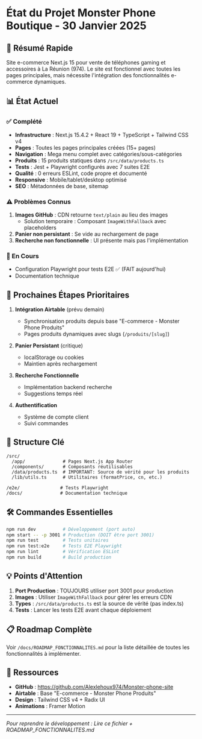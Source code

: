 # État du Projet Monster Phone Boutique - 30 Janvier 2025

## 🚀 Résumé Rapide

Site e-commerce Next.js 15 pour vente de téléphones gaming et accessoires à La Réunion (974).
Le site est fonctionnel avec toutes les pages principales, mais nécessite l'intégration des fonctionnalités e-commerce dynamiques.

## 📊 État Actuel

### ✅ Complété
- **Infrastructure** : Next.js 15.4.2 + React 19 + TypeScript + Tailwind CSS v4
- **Pages** : Toutes les pages principales créées (15+ pages)
- **Navigation** : Mega menu complet avec catégories/sous-catégories
- **Produits** : 15 produits statiques dans `/src/data/products.ts`
- **Tests** : Jest + Playwright configurés avec 7 suites E2E
- **Qualité** : 0 erreurs ESLint, code propre et documenté
- **Responsive** : Mobile/tablet/desktop optimisé
- **SEO** : Métadonnées de base, sitemap

### ⚠️ Problèmes Connus
1. **Images GitHub** : CDN retourne `text/plain` au lieu des images
   - Solution temporaire : Composant `ImageWithFallback` avec placeholders
2. **Panier non persistant** : Se vide au rechargement de page
3. **Recherche non fonctionnelle** : UI présente mais pas l'implémentation

### 🔄 En Cours
- Configuration Playwright pour tests E2E ✅ (FAIT aujourd'hui)
- Documentation technique

## 🎯 Prochaines Étapes Prioritaires

1. **Intégration Airtable** (prévu demain)
   - Synchronisation produits depuis base "E-commerce - Monster Phone Produits"
   - Pages produits dynamiques avec slugs (`/produits/[slug]`)

2. **Panier Persistant** (critique)
   - localStorage ou cookies
   - Maintien après rechargement

3. **Recherche Fonctionnelle**
   - Implémentation backend recherche
   - Suggestions temps réel

4. **Authentification**
   - Système de compte client
   - Suivi commandes

## 📁 Structure Clé

```
/src/
  /app/              # Pages Next.js App Router
  /components/       # Composants réutilisables
  /data/products.ts  # IMPORTANT: Source de vérité pour les produits
  /lib/utils.ts      # Utilitaires (formatPrice, cn, etc.)
  
/e2e/               # Tests Playwright
/docs/              # Documentation technique
```

## 🛠️ Commandes Essentielles

```bash
npm run dev          # Développement (port auto)
npm start -- -p 3001 # Production (DOIT être port 3001)
npm run test         # Tests unitaires
npm run test:e2e     # Tests E2E Playwright
npm run lint         # Vérification ESLint
npm run build        # Build production
```

## 💡 Points d'Attention

1. **Port Production** : TOUJOURS utiliser port 3001 pour production
2. **Images** : Utiliser `ImageWithFallback` pour gérer les erreurs CDN
3. **Types** : `/src/data/products.ts` est la source de vérité (pas index.ts)
4. **Tests** : Lancer les tests E2E avant chaque déploiement

## 📋 Roadmap Complète

Voir `/docs/ROADMAP_FONCTIONNALITES.md` pour la liste détaillée de toutes les fonctionnalités à implémenter.

## 🔗 Ressources

- **GitHub** : https://github.com/Alexlehoux974/Monster-phone-site
- **Airtable** : Base "E-commerce - Monster Phone Produits"
- **Design** : Tailwind CSS v4 + Radix UI
- **Animations** : Framer Motion

---

*Pour reprendre le développement : Lire ce fichier + ROADMAP_FONCTIONNALITES.md*